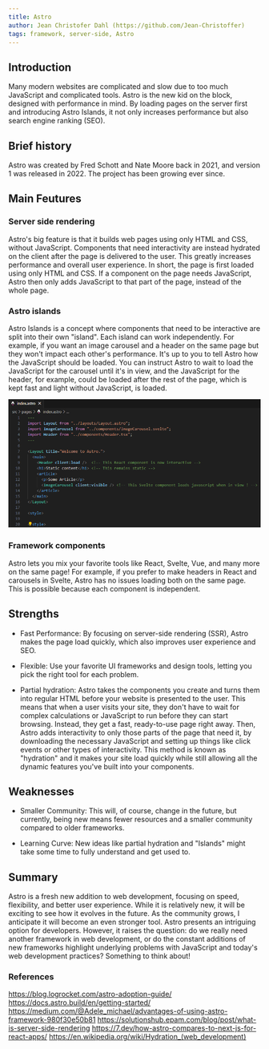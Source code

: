 ```yaml
---
title: Astro
author: Jean Christofer Dahl (https://github.com/Jean-Christoffer)
tags: framework, server-side, Astro
---
```


## Introduction

Many modern websites are complicated and slow due to too much JavaScript and complicated tools. Astro is the new kid on the block, designed with performance in mind. By loading pages on the server first and introducing Astro Islands, it not only increases performance but also search engine ranking (SEO).

## Brief history

Astro was created by Fred Schott and Nate Moore back in 2021, and version 1 was released in 2022. The project has been growing ever since.

## Main Feutures

### Server side rendering

Astro's big feature is that it builds web pages using only HTML and CSS, without JavaScript. Components that need interactivity are instead hydrated on the client after the page is delivered to the user. This greatly increases performance and overall user experience. In short, the page is first loaded using only HTML and CSS. If a component on the page needs JavaScript, Astro then only adds JavaScript to that part of the page, instead of the whole page.

### Astro islands

Astro Islands is a concept where components that need to be interactive are split into their own "island". Each island can work independently. For example, if you want an image carousel and a header on the same page but they won't impact each other's performance. It's up to you to tell Astro how the JavaScript should be loaded. You can instruct Astro to wait to load the JavaScript for the carousel until it's in view, and the JavaScript for the header, for example, could be loaded after the rest of the page, which is kept fast and light without JavaScript, is loaded.

![example](./example.png)

### Framework components

Astro lets you mix your favorite tools like React, Svelte, Vue, and many more on the same page! For example, if you prefer to make headers in React and carousels in Svelte, Astro has no issues loading both on the same page. This is possible because each component is independent.

## Strengths

- Fast Performance: By focusing on server-side rendering (SSR), Astro makes the page load quickly, which also improves user experience and SEO.

- Flexible: Use your favorite UI frameworks and design tools, letting you pick the right tool for each problem.

- Partial hydration: Astro takes the components you create and turns them into regular HTML before your website is presented to the user. This means that when a user visits your site, they don't have to wait for complex calculations or JavaScript to run before they can start browsing. Instead, they get a fast, ready-to-use page right away. Then, Astro adds interactivity to only those parts of the page that need it, by downloading the necessary JavaScript and setting up things like click events or other types of interactivity. This method is known as "hydration" and it makes your site load quickly while still allowing all the dynamic features you've built into your components.

## Weaknesses

- Smaller Community: This will, of course, change in the future, but currently, being new means fewer resources and a smaller community compared to older frameworks.

- Learning Curve: New ideas like partial hydration and "Islands" might take some time to fully understand and get used to.

## Summary

Astro is a fresh new addition to web development, focusing on speed, flexibility, and better user experience. While it is relatively new, it will be exciting to see how it evolves in the future. As the community grows, I anticipate it will become an even stronger tool. Astro presents an intriguing option for developers. However, it raises the question: do we really need another framework in web development, or do the constant additions of new frameworks highlight underlying problems with JavaScript and today's web development practices? Something to think about!

### References

https://blog.logrocket.com/astro-adoption-guide/
https://docs.astro.build/en/getting-started/
https://medium.com/@Adele_michael/advantages-of-using-astro-framework-980f30e50b81
https://solutionshub.epam.com/blog/post/what-is-server-side-rendering
https://7.dev/how-astro-compares-to-next-js-for-react-apps/
https://en.wikipedia.org/wiki/Hydration_(web_development)
